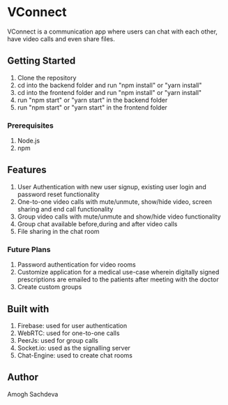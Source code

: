 # VConnect
VConnect is a communication app where users can chat with each other, have video calls and even share files.
## Getting Started
1) Clone the repository
2) cd into the backend folder and run "npm install" or "yarn install"
3) cd into the frontend folder and run "npm install" or "yarn install"
4) run "npm start" or "yarn start" in the backend folder
5) run "npm start" or "yarn start" in the frontend folder
### Prerequisites
1) Node.js
2) npm
## Features 
1) User Authentication with new user signup, existing user login and password reset functionality
2) One-to-one video calls with mute/unmute, show/hide video, screen sharing and end call functionality
3) Group video calls with mute/unmute and show/hide video functionality
4) Group chat available before,during and after video calls
5) File sharing in the chat room
### Future Plans
1) Password authentication for video rooms
2) Customize application for a medical use-case wherein digitally signed prescriptions are emailed to the patients after meeting with the doctor
3) Create custom groups
## Built with
1) Firebase: used for user authentication
2) WebRTC: used for one-to-one calls
3) PeerJs: used for group calls
4) Socket.io: used as the signalling server
5) Chat-Engine: used to create chat rooms
## Author
Amogh Sachdeva


